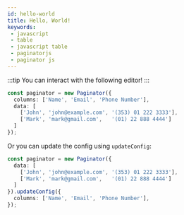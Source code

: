 ```yaml
---
id: hello-world
title: Hello, World!
keywords:
 - javascript
 - table
 - javascript table
 - paginatorjs
 - paginator js
---
```


:::tip
You can interact with the following editor!
:::

```ts paginator
const paginator = new Paginator({
  columns: ['Name', 'Email', 'Phone Number'],
  data: [
    ['John', 'john@example.com', '(353) 01 222 3333'],
    ['Mark', 'mark@gmail.com',   '(01) 22 888 4444']
  ]
});
```

Or you can update the config using `updateConfig`:

```ts paginator
const paginator = new Paginator({
  data: [
    ['John', 'john@example.com', '(353) 01 222 3333'],
    ['Mark', 'mark@gmail.com',   '(01) 22 888 4444']
  ]
}).updateConfig({
  columns: ['Name', 'Email', 'Phone Number'],
});
```
